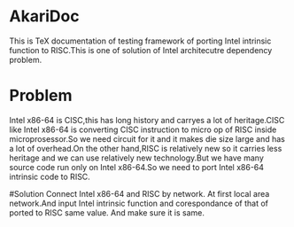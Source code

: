 # AkariDoc
This is TeX documentation of testing framework of porting Intel intrinsic function to RISC.This is one of solution of Intel architecutre dependency problem. 

# Problem
Intel x86-64 is CISC,this has long history and carryes a lot of heritage.CISC like Intel x86-64 is converting CISC instruction to micro op of RISC inside microprosessor.So we need circuit for it and it makes die size large and has a lot of overhead.On the other hand,RISC is relatively new so it carries less heritage and we can use relatively new technology.But we have many source code run only on Intel x86-64.So we need to port Intel x86-64 intrinsic code to RISC.

#Solution
Connect Intel x86-64 and RISC by network. At first local area network.And input Intel intrinsic function and corespondance of that of ported to RISC same value. And make sure it is same.
